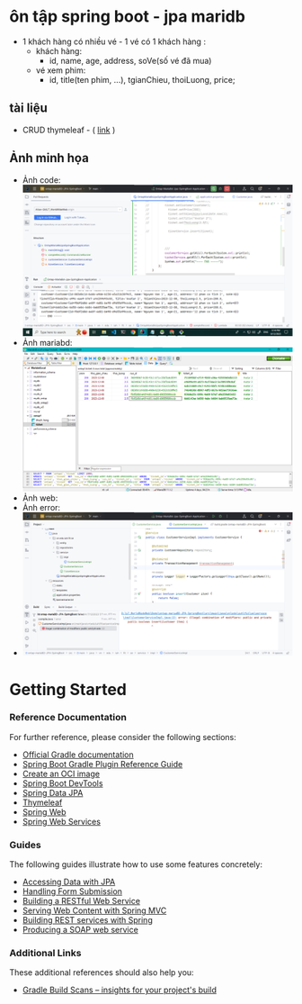 # ôn tập spring boot - jpa maridb

- 1 khách hàng có nhiều vé - 1 vé có 1 khách hàng :
  - khách hàng: 
    - id, name, age, address, soVe(số vé đã mua)
  - vé xem phim:
    - id, title(ten phim, ...), tgianChieu, thoiLuong, price;
## tài liệu 
* CRUD thymeleaf - ( [link](https://www.baeldung.com/spring-boot-crud-thymeleaf) )
## Ảnh minh họa
* Ảnh code:
![...](./taiLieu/img_code.png)
* Ảnh mariabd:
![...](./taiLieu/img_mariadb.png)
* Ảnh web:
* Ảnh error:
* ![...](./taiLieu/img_err.png)
# Getting Started

### Reference Documentation
For further reference, please consider the following sections:

* [Official Gradle documentation](https://docs.gradle.org)
* [Spring Boot Gradle Plugin Reference Guide](https://docs.spring.io/spring-boot/docs/3.2.0/gradle-plugin/reference/html/)
* [Create an OCI image](https://docs.spring.io/spring-boot/docs/3.2.0/gradle-plugin/reference/html/#build-image)
* [Spring Boot DevTools](https://docs.spring.io/spring-boot/docs/3.2.0/reference/htmlsingle/index.html#using.devtools)
* [Spring Data JPA](https://docs.spring.io/spring-boot/docs/3.2.0/reference/htmlsingle/index.html#data.sql.jpa-and-spring-data)
* [Thymeleaf](https://docs.spring.io/spring-boot/docs/3.2.0/reference/htmlsingle/index.html#web.servlet.spring-mvc.template-engines)
* [Spring Web](https://docs.spring.io/spring-boot/docs/3.2.0/reference/htmlsingle/index.html#web)
* [Spring Web Services](https://docs.spring.io/spring-boot/docs/3.2.0/reference/htmlsingle/index.html#io.webservices)

### Guides
The following guides illustrate how to use some features concretely:

* [Accessing Data with JPA](https://spring.io/guides/gs/accessing-data-jpa/)
* [Handling Form Submission](https://spring.io/guides/gs/handling-form-submission/)
* [Building a RESTful Web Service](https://spring.io/guides/gs/rest-service/)
* [Serving Web Content with Spring MVC](https://spring.io/guides/gs/serving-web-content/)
* [Building REST services with Spring](https://spring.io/guides/tutorials/rest/)
* [Producing a SOAP web service](https://spring.io/guides/gs/producing-web-service/)

### Additional Links
These additional references should also help you:

* [Gradle Build Scans – insights for your project's build](https://scans.gradle.com#gradle)

